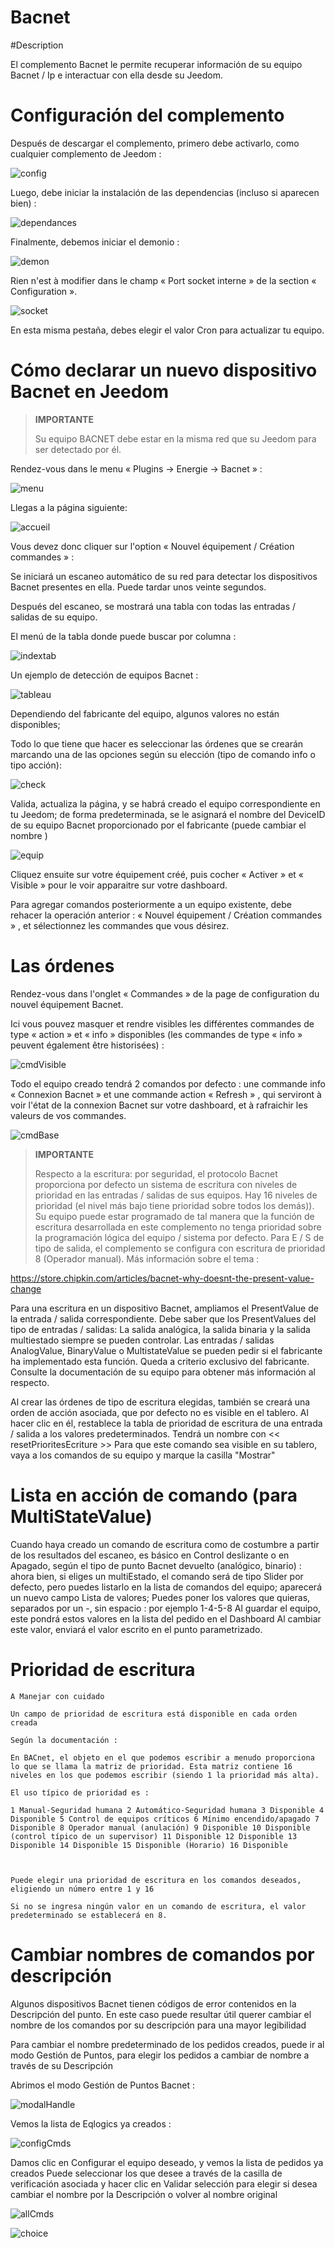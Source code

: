 # Bacnet

#Description

El complemento Bacnet le permite recuperar información de su equipo Bacnet / Ip e interactuar con ella desde su Jeedom.



# Configuración del complemento

Después de descargar el complemento, primero debe activarlo, como cualquier complemento de Jeedom :

![config](./images/BacnetConfig.png)

Luego, debe iniciar la instalación de las dependencias (incluso si aparecen bien) :

![dependances](./images/BacnetDep.png)

Finalmente, debemos iniciar el demonio :

![demon](./images/BacnetDemon.png)


Rien n'est à modifier dans le champ « Port socket interne » de la section « Configuration ».

![socket](./images/BacnetSocket.png)


En esta misma pestaña, debes elegir el valor Cron para actualizar tu equipo.




# Cómo declarar un nuevo dispositivo Bacnet en Jeedom




>**IMPORTANTE**
>
>Su equipo BACNET debe estar en la misma red que su Jeedom para ser detectado por él.


Rendez-vous dans le menu « Plugins → Energie → Bacnet » :

![menu](./images/BacnetMenu.png)


Llegas a la página siguiente:

![accueil](./images/BacnetAccueil.png)


Vous devez donc cliquer sur l'option « Nouvel équipement / Création commandes » :

Se iniciará un escaneo automático de su red para detectar los dispositivos Bacnet presentes en ella.
Puede tardar unos veinte segundos.

Después del escaneo, se mostrará una tabla con todas las entradas / salidas de su equipo.

El menú de la tabla donde puede buscar por columna :

![indextab](./images/BacnetIndexTab.png)


Un ejemplo de detección de equipos Bacnet :

![tableau](./images/BacnetTableau.png)

Dependiendo del fabricante del equipo, algunos valores no están disponibles;

Todo lo que tiene que hacer es seleccionar las órdenes que se crearán marcando una de las opciones según su elección (tipo de comando info o tipo acción):

![check](./images/BacnetCheck.png)


Valida, actualiza la página, y se habrá creado el equipo correspondiente en tu Jeedom; de forma predeterminada, se le asignará el nombre del DeviceID de su equipo Bacnet proporcionado por el fabricante (puede cambiar el nombre )

![equip](./images/BacnetEquip.png)

 Cliquez ensuite sur votre équipement créé, puis cocher « Activer » et « Visible » pour le voir apparaitre sur votre dashboard.

Para agregar comandos posteriormente a un equipo existente, debe rehacer la operación anterior : « Nouvel équipement / Création commandes » , et sélectionnez les commandes que vous désirez.



# Las órdenes


Rendez-vous dans l'onglet « Commandes » de la page de configuration du nouvel équipement Bacnet.

Ici vous pouvez masquer et rendre visibles les différentes commandes de type « action » et « info » disponibles (les commandes de type « info » peuvent également être historisées) :

![cmdVisible](./images/BacnetVisible.png)

Todo el equipo creado tendrá 2 comandos por defecto : une commande info « Connexion Bacnet » et une commande action « Refresh » , qui serviront à voir l'état de la connexion Bacnet sur votre dashboard, et à rafraichir les valeurs de vos commandes.

![cmdBase](./images/BacnetCmdBase.png)





>**IMPORTANTE**
>
>Respecto a la escritura: por seguridad, el protocolo Bacnet proporciona por defecto un sistema de escritura con niveles de prioridad en las entradas / salidas de sus equipos.
Hay 16 niveles de prioridad (el nivel más bajo tiene prioridad sobre todos los demás)). Su equipo puede estar programado de tal manera que la función de escritura desarrollada en este complemento no tenga prioridad sobre la programación lógica del equipo / sistema por defecto.
Para E / S de tipo de salida, el complemento se configura con escritura de prioridad 8 (Operador manual).
Más información sobre el tema :

https://store.chipkin.com/articles/bacnet-why-doesnt-the-present-value-change

Para una escritura en un dispositivo Bacnet, ampliamos el PresentValue de la entrada / salida correspondiente.
Debe saber que los PresentValues del tipo de entradas / salidas: La salida analógica, la salida binaria y la salida multiestado siempre se pueden controlar.
Las entradas / salidas AnalogValue, BinaryValue o MultistateValue se pueden pedir si el fabricante ha implementado esta función. Queda a criterio exclusivo del fabricante. Consulte la documentación de su equipo para obtener más información al respecto.




Al crear las órdenes de tipo de escritura elegidas, también se creará una orden de acción asociada, que por defecto no es visible en el tablero.
Al hacer clic en él, restablece la tabla de prioridad de escritura de una entrada / salida a los valores predeterminados.
Tendrá un nombre con << resetPrioritesEcriture >>
Para que este comando sea visible en su tablero, vaya a los comandos de su equipo y marque la casilla "Mostrar"



# Lista en acción de comando (para MultiStateValue)

Cuando haya creado un comando de escritura como de costumbre a partir de los resultados del escaneo, es básico en Control deslizante o en Apagado, según el tipo de punto Bacnet devuelto (analógico, binario) : ahora bien, si eliges un multiEstado, el comando será de tipo Slider por defecto, pero puedes listarlo en la lista de comandos del equipo; aparecerá un nuevo campo Lista de valores;
Puedes poner los valores que quieras, separados por un -, sin espacio : por ejemplo 1-4-5-8
Al guardar el equipo, este pondrá estos valores en la lista del pedido en el Dashboard
Al cambiar este valor, enviará el valor escrito en el punto parametrizado.




# Prioridad de escritura

    A Manejar con cuidado

    Un campo de prioridad de escritura está disponible en cada orden creada

    Según la documentación :

    En BACnet, el objeto en el que podemos escribir a menudo proporciona lo que se llama la matriz de prioridad. Esta matriz contiene 16 niveles en los que podemos escribir (siendo 1 la prioridad más alta).

    El uso típico de prioridad es :

    1 Manual-Seguridad humana 2 Automático-Seguridad humana 3 Disponible 4 Disponible 5 Control de equipos críticos 6 Mínimo encendido/apagado 7 Disponible 8 Operador manual (anulación) 9 Disponible 10 Disponible (control típico de un supervisor) 11 Disponible 12 Disponible 13 Disponible 14 Disponible 15 Disponible (Horario) 16 Disponible



    Puede elegir una prioridad de escritura en los comandos deseados, eligiendo un número entre 1 y 16

    Si no se ingresa ningún valor en un comando de escritura, el valor predeterminado se establecerá en 8.




# Cambiar nombres de comandos por descripción


Algunos dispositivos Bacnet tienen códigos de error contenidos en la Descripción del punto.
En este caso puede resultar útil querer cambiar el nombre de los comandos por su descripción para una mayor legibilidad

Para cambiar el nombre predeterminado de los pedidos creados, puede ir al modo Gestión de Puntos, para elegir los pedidos a cambiar de nombre a través de su Descripción

Abrimos el modo Gestión de Puntos Bacnet :

![modalHandle](./images/modalHandle.png)




Vemos la lista de Eqlogics ya creados :

![configCmds](./images/configureCmds.png)



Damos clic en Configurar el equipo deseado, y vemos la lista de pedidos ya creados
Puede seleccionar los que desee a través de la casilla de verificación asociada y hacer clic en Validar selección para elegir si desea cambiar el nombre por la Descripción o volver al nombre original


![allCmds](./images/allCmds.png)

![choice](./images/choice.png)